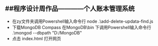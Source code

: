 ##程序设计周作品————个人账本管理系统
----------------------------------------
- 在zy文件夹调用Powershell输入命令行 node .\add-delete-updata-find.js
- 下载MongoDB Compass 在MongoDB\bin 下调用Powershell输入命令行  .\mongod --dbpath "D:/MongoDB"
- 点击 index.html 打开网页
